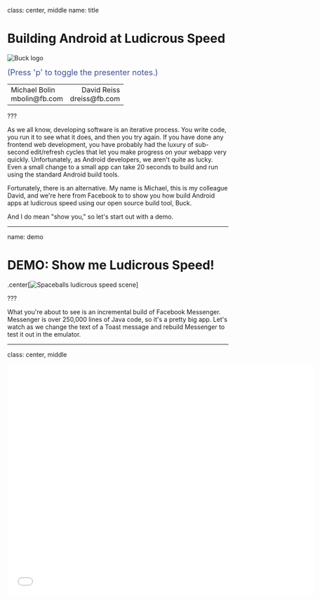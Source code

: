 
class: center, middle
name: title

# Building Android at Ludicrous Speed

![Buck logo](images/logo.png)

<div style="color: rgb(64, 80, 151); font-size: 18px">(Press 'p' to toggle the presenter notes.)</div>

<table class="author-table">
  <tr>
    <td style="text-align: left">
      Michael Bolin
      <br>
      <span class="email">mbolin@fb.com</span>
    </td>
    <td style="text-align: right">
      David Reiss
      <br>
      <span class="email">dreiss@fb.com</span>
    </td>
  </tr>
</table>

???

As we all know, developing software is an iterative process.
You write code, you run it to see what it does,
and then you try again.
If you have done any frontend web development, you have probably
had the luxury of sub-second edit/refresh cycles that
let you make progress on your webapp very quickly.
Unfortunately, as Android developers, we aren't quite as lucky. Even a small
change to a small app can take 20 seconds to build and run
using the standard Android build tools.

Fortunately, there is an alternative. My name is Michael,
this is my colleague David, and we're here from Facebook
to to show you how build Android apps at ludicrous speed
using our open source build tool, Buck.

And I do mean "show you," so let's start out with a demo.

---

name: demo

# DEMO: Show me Ludicrous Speed!

.center[![Spaceballs ludicrous speed scene](images/spaceballs_ludicrous_speed.jpg)]

???


What you're about to see is an incremental build of Facebook Messenger.
Messenger is over 250,000 lines of Java code, so it's a pretty big app.
Let's watch as we change the text of a Toast message and rebuild
Messenger to test it out in the emulator.

---

class: center, middle

<div>
<iframe src="//www.youtube.com/embed/rNiZOYYmFcI"
width="700"
height="525"
src="{$url}"
frameborder="0"
allowfullscreen>
</div>

???

Did you see that? It took 7 seconds to rebuild, reinstall, and
restart Messenger! I don't know what sort of incremental build times you
are seeing for your 250,000 line apps, but I'm pretty sure they are nowhere
close to 7 seconds (unless you're using Buck, of course).

OK, let's dive in to how building in Android works under the covers.

---

class: top, center

# Typical dependency graph

.center[![dependency graph](images/generated/boxes-and-arrows.png)]

???

Traditionally, an Android app is organized as a graph of dependencies
like the one shown in the diagram:

* The blue boxes represent Android resources, like the contents of a `res/` directory.
* The green boxes represent Java code.
* The red box represents the final packaged app itself.

---

class: top

# Typical build: Done in stages

.center[![dependency graph](images/generated/gradle-rearranged.png)]

???

OK, so how does building work in systems like Ant or Gradle?
Well, it is done in stages, so let's rearrange the nodes in our
graph to make things easier to follow.

---

class: top

# Typical build: Create `R.java`

.center[![dependency graph](images/generated/gradle-r-dot-java.png)]

???

The first thing that happens is we find all of the resource directories
in the application and use `aapt` to glob them together to create two
files: a `resources.apk`, which is a binary file that contains all of the
resources, and an `R.java` file that serves as an index into the `apk`.

---

class: top

# Typical build: Compile some Java

.center[![dependency graph](images/generated/gradle-android-library-1.png)]

???

Once we have an `R.java` file, we can start compiling the Java code that
depends on resources.

---

class: top

# Typical build: Compile more Java

.center[![dependency graph](images/generated/gradle-android-library-2.png)]

???

And then we can start building the next set of Java code.

---

class: top

# Typical build: Create `classes.dex`

.center[![dependency graph](images/generated/gradle-classes-dot-dex.png)]

???

Once all of the Java code is compiled, we use `dx` to convert all of the
Oracle bytecode to Dalvik bytecode and store it in a large `classes.dex` file.

---

class: top

# Typical build: Create APK

.center[![dependency graph](images/generated/gradle-android-binary.png)]

???

Now that we have the `classes.dex` and `resources.apk`, we can package
everything together into the final APK, which requires signing and zipping
those artifacts.

Here are some important things to note about this dependency graph:

* Compiling any Java code is gated by the generation of `R.java`.
  This is particularly bad because generating `R.java` is slow.
* If any `android_resource` changes, we have to rebuild everything.
* Regenerating `classes.dex` is proportional to the size of the app
  rather than the size of the Java code that changed.

---

name: about-buck

# About Buck

* Android build tool

???

Now enter Buck, our Android build tool.
--
name: about-buck-2

* Provides fast incremental builds

???

As you saw in the demo, it is really, really fast.

--
name: about-buck-3

* Encourages small, reusable modules

???

It also encourages the use of small, reusable modules.
At Facebook, basically every Java package is in its own module,
and all of this code lives in one folder named `java/` where
the directory names follow the package names, as you would
expect in any Java project. We don't have multiple source
folders of Java code, which makes it easier to find things in a
large repo.

It also makes it easier to share code across
Facebook, Messenger, and Instagram, whose code all lives together
in that `java/` folder that I mentioned.

This use of small modules helps improve code hygiene as well as build times,
as we will see.

---

#  Build Rule

* Built-in procedure to produce an artifact

???

The primary concept to get familiar with in Buck is a *build rule*,
which is a procedure that produces an artifact.

--
* Examples:
  * `android_resource` produces `R.txt`
  * `android_library` produces `.jar`
  * `android_binary` produces `.apk`

???

Buck has build rules for producing `R.txt`, `.jar`, and `.apk` files,
among others. We will focus on these three for this talk.

--
* Groups related files together: defines a module

???

The input files for a build rule along with its output file
define a reusable module in the build system.

--
* Rules can declare other rules as dependencies

???

If a rule needs the output of another rule as an input,
then the producing rule becomes a dependency of the consuming rule.

--
* Forms a graph
  * Build rules are nodes
  * Dependencies are edges
  * **Cycles allowed!** (*under certain conditions)

???

Dividing the traditional Android Library project into
`android_resource` and `android_library` rules was a key insight.
This eliminates a lot of boilerplate.

Most `android_resource` rules do not depend on Java code,
so they either have no dependencies, or dependencies that
are only other `android_resource` rules. The only item
of interest in the `AndroidManifest.xml` is the `package`.
In BUCK, the `package` can be specified as an argument to
`android_resource` instead of requiring the creation of a
boilerplate `AndroidManifest.xml` file.

Many `android_library` rules are just code that are business
logic with no dependency on [UI] resources. There is no reason
to require an `android_library` to have a `res` or `assets` directory.
An `AndroidManifest.xml` is only necessary to declare the
following requirements (or outputs) of the library:

* `<activity>`
* `<broadcast-receiver>`
* `<content-provider>`
* `<permission>`

---

class: top, center

# Back to our dependency graph

![dependency graph](images/generated/boxes-and-arrows.png)

???

Now let's explore how we would describe our original dependency graph
in terms of Buck build rules.

---

# Build `android_resource`

```python
android_resource(
  name = 'newsfeed-res',
  package = 'com.facebook',
  res = 'my-res-dir',
  deps = [
    '//res/com/facebook/comments:res',
    '//res/com/facebook/story:res',
  ],
)
```

???

First, we have an `android_resource` rule.

Like all build rules in Buck, it has a name that is used to identify it.

In this case, we explicitly define the `package` for the `R` class that should
be generated as a result of this rule.

We also specify the path to the resources directory. Normally, this is just `res`,
but in this case we specify the nonstandard `my-res-dir` just to demonstrate that
we are not restricted to the default package layout for an Android library project.

Finally, we declare some dependencies, or `deps`, of our `android_resource` rule.
This is necessary when resources in the current `res` directory have references
to resources from other `android_resource` rules.

It may also list an `android_library` in its `deps` if the `android_library`
defines a Java class that is referenced in one of the layouts in the `res` directory.
Although the `android_library` need not be built in order for the `android_resource`
to produce its `R.txt` file, the `.jar` from the `android_library` must be included
in any `.apk` that includes the resources from the `android_resource` rule.

---

class: top, center

# `R.txt` for each `android_resource()`

![dependency graph](images/generated/gen-r-txt.png)

???

The output for each `android_resource` rule will be an `R.txt` file that
lists the resources found in its `res` directory.

---

name: r-txt

# What does an `R.txt` file look like?

```markdown
int anim fade_in_seq 0x7f04000b
int attr actionBarSize 0x7f0100af
int color fbui_bg_dark 0x7f060071
int dimen title_bar_height 0x7f07000f
int drawable map_placeholder 0x7f0204ca
int id embeddable_map_frame 0x7f0a00e8
int layout splash_screen 0x7f030172
int string add_members_button_text 0x7f0900f8
int[] styleable ThreadTitleView { 0x7f01018a }
```

???

An `R.txt` file looks like this.

Each line corresponds to a field that would be included in an `R.java` file.
The `R.txt` file is more convenient to work with because it is easier to parse.

---

# Build `android_library()`

```python
android_library(
  name = 'newsfeed',
  srcs = glob(['*.java']),
  deps = [
    '//java/com/facebook/data:imagepipeline',
    '//res/com/facebook/newsfeed:newsfeed-res',
  ],
)
```

???

An `android_library` rule is built as follows:

* For each `android_resource` in `deps`:
  * Add its `R.txt` to a set.
  * Add its `package` to a set.
* Merge all of the entries from all of the `R.txt` files into a single `R.txt`.
* Parse the new `R.txt` to generate an `R.java` for each package with non-final fields.
* Compile each `R.java` file and include the resulting `R.class` on the classpath.
* For each `android_library` in `deps`, include its artifact JAR on the classpath.
* Compile the `srcs` against the classpath to generate a JAR.

---

class: top, center

# `R.java` for each set of `R.txt`

![dependency graph](images/generated/gen-r-dot-java.png)

???

Let's take a look at how this affects our dependency graph.

One significant difference between Buck and Ant is that if an `.xml` file that
corresponds to an `android_resource` rule changes such that the resulting `R.txt` file is
unaffected (like when changing a hardcoded `dp` value in a layout), neither the
resulting `R.java` file nor the `android_library` that depends on it need to be
rebuilt. This avoids a lot of unnecessary building when tweaking layouts.

Another interesting trick is how this is used to break cyclic
`android_resource`/`android_library` dependencies. Specifically, the
`android_library` is only concerned about the `R.java` file that is produced
from the union of its dependent `android_resource` rules.
The relationship between the `android_resource` and `android_library` is retained
for the purpose of packaging dependencies into an `.apk`, but there is no
longer a circular build dependency.

---

class: top, center

# JAR for each `android_library()`

![dependency graph](images/generated/gen-jar-files.png)

???

The output `.jar` file for an `android_library` rule contains only the `.class`
files for its `srcs`. It does not contain the `R.class` files for the `R.java`
files it depended on.

---

class: top, center

# DEX for each `android_library()`

![dependency graph](images/generated/gen-dex-files.png)

???

A `.dex` file is created for each `.jar` file.
We use a fork of the standard `dx` executable that we run in-process.
As `dx` is implemented in Java, we eliminate the start-up overhead of a new JVM
and benefit from JIT optimizations by reusing it. This speeds up `dx` considerably,
which was originally a hotspot in Android build times when we started working on Buck.

---

# Build `android_binary()`

```python
android_binary(
  name = 'fb4a',
  manifest = 'AndroidManifest.xml',
  deps = [
    '//java/com/facebook:newsfeed',
  ],
)
```

???

An `android_binary` rule is used to put everything together and create an
`.apk`. Although an `android_binary` may appear to have few `deps`, it packages
its transitive deps, so the true extent of its dependencies may be larger than it
appears.

---

class: top, center

# Remember our graph

![dependency graph](images/generated/android-binary-rules-only.png)

???

Let's see how `android_binary` combines everything together.

---

class: top, center

# Create `resources.apk` and `R.java`

![dependency graph](images/generated/android-binary-gen-resources.png)

???

First, it creates a `resources.apk` and an `R.java` file as a function of all
of the `android_resource` rules in its transitive deps. (Note that there
could be multiple `R.java` files if not all of the `package` arguments for each
`android_resource` rule is the same.) As is the case in Ant/Gradle, this step
can be very slow.

---

class: top, center

# Recall `.dex` for each `android_library()`

![dependency graph](images/generated/android-binary-intermediate-dex.png)

???

In order to perform the next major build step, all of the `.dex` files from
the transitive `android_library` deps must have been generated.

---

class: top, center

# Dex `R.java` and combine to create `classes.dex`

![dependency graph](images/generated/android-binary-uber-classes-dex.png)

???

Next, the `R.java` file(s) from the previous step are compiled and `dx`'d.
Once that is done and all of the `.dex` files from the transitive
`android_library` deps are available, they are merged into a single `classes.dex`
file.

Once again, we use a fork of `dx` to do this rather than the standard
version of `dx` that comes with the Android SDK. This is significant because
the standard version of `dx` is O(N<sup>2</sup> lg N) in building (where N
is the number of `.dex` files) whereas our fork of `dx` is O(N lg N).
This is a significant performance improvement in creating `classes.dex`.

---

class: top, center

# Create APK

![dependency graph](images/generated/android-binary-done.png)

???

Now that `resources.apk` and `classes.dex` have been produced, they can be
combined to create the final `.apk`.

---

class: top, center

# Efficient Parallelization

![chrome trace](images/generated/build-trace.png)

???

Two notable advantages to the Buck build:

* The expensive `aapt_package` step to generate the main `R.java` file is done
in parallel with the Java compilation.
* The `dx` merge step to generate the `classes.dex` is much more efficient than
dexing all of the JAR files at the end.

---

# Cache avoids rebuilding

We compute a cache key for each build rule:

* Id `//res/com/facebook/story:res`

???

Buck has extremely fast incremental builds because it is smart (and sound)
about how it caches artifacts from previous builds. The output for each
build rule is associated with a cache key. The *cache key* is a SHA-1 has
that is a function of the following information:

* The id of the build rule, which is a combination of its `name` and the
relative path from the project root to the build file that defines the rule.
(This is referred to as a *build target* in Buck. You have seen these used
to identify other build rules via the `deps` argument.)

--
* Type `android_resource`

???

* The type of the build rule: `android_resource`, `android_library`, or
`android_binary`.

--
* Arguments `package = 'com.facebook'`

???

* The values of the arguments passed to the build rule. (These were present in
the definition of the build rule.)

--
* Contents of input files (SHA-1 of `values/strings.xml`)

???

* The contents of any input files for the build rule.
Buck knows which arguments of a build rule correspond to input files
(such as the `srcs` of an `android_library` rule),
so this also comes from the build rule definition. It is important that Buck
relies on file contents rather than last-modified time to ensure that
builds are sound.

--
* Version of Buck

???

* The version of Buck used to do the build. This means that when a new version
of Buck is used for the build, none of the new cache keys will match the old
cache keys.

--
* Cache key of dependent rules (the `deps`)

???

* The cache keys of all of the `deps` also contribute to the rule's own cache
key. This means that any change in its transitive deps will cause a change in
its own cache key.

--

Cache key maps to the zip of files generated by the rule.

???

Because some build rules may generate some additional files not mentioned here,
each cache key maps to a zip of the files produced by the build rule.

This happens for developers doing local builds and on our CI system.

---

# Building a build rule


???

Let's walk through how a build rule is built in Buck.

--

* Cache key is calculated before anything is built

???

Note that the cache key for a build rule can be calculated before anything is
built: it is a function of build rule definitions, file contents, and the
version of Buck.

--

* Buck checks its local directory cache

???

Therefore, Buck starts building a rule by computing its cache key.
Once computed, it checks its local directory cache to see if there is a hit.
If so, it unzips the corresponding zip file over the project directory
and marks the rule as built.

--

* Buck checks the CI build's cache

???

If there is no hit in the local cache, then it tries to do an equivalent fetch
from the remote cache, which is colocated with the continuous integration (CI)
cluster that is used to populate it.
(Builds done in CI are allowed to populate the remote cache whereas local builds
are not.)

--

* Otherwise, it builds locally

???

If Buck fails to get a hit from either cache, it builds the rule locally
and stores the result in its local cache. (Note that the size of the local
cache can be configured so that your disk is not overrun with Buck artifacts.
When a limit is enforced, it behaves as an LRU cache.)

--

.serious-business[Rebuilding a branch is pulled entirely from cache!]

???

One important benefit from this caching system is that doing a build after
switching branches is nearly instantaneous because everything should be pulled
from local cache! That is, assuming you did a build on that branch before
switching away from it, all of the state that Buck cares about should be
restored when you switch back, so all of the cache keys should line up and
everything will be pulled from cache when you build.

--

.serious-business[Clean checkout builds are pulled entirely from cache!]

???

Similarly, if you use a CI system to populate a remote cache and build off of
a revision that has already been built by CI, then a local clean build should be
able to pull all of its artifacts from its remote cache. For large Android apps
that have painfully slow clean builds, this is a tremendous win.

---

# ABI

.center[ ![abi dependencies](images/generated/abi-graph.png) ]

???

We have an important optimization for incremental builds
called the "ABI optimization".
When you change a Java library,
Buck can tell whether you've changed the Application Binary Interface,
or just the implementation.
In the latter case, it can avoid some rebuilding.

Imagine a simple case:
a high-level UI library depends on a low-level logging library.
Each rule also has a dex rule that depends on the Java rule.

---

# ABI

```java
public class UI {
  int priority = 5;

  public void onClick() {
    Logger.log(priority, "Clicked.");
  }
}
```

```java
public class Logger {
  void log(int pri, String msg) {
    Disk.write(">" + pri + " " + msg);
  }
}
```

???

Here's what the code might look like.
The UI's click handler is calling the log method.
(I left off `public static` to fit on the slide.)

---

# ABI

```java
public class UI {
  int priority = 5;

  public void onClick() {
    Logger.log(priority, "Clicked.");
  }
}
```

```java
public class Logger {
  void log(int pri, String msg) {
    Disk.write(/* ">" */ ">>>" + pri + " " + msg);
  }
}
```

???

Now imagine you make this change.
The logging prefix changes from ">" to ">>>".
The implementation of the logger has changed, but not the interface.

---

# ABI

.center[ ![abi method body](images/generated/abi-change-method-body.png) ]

???

Buck will recompile and re-dex the logging library,
but the UI library does not need to be rebuilt at all
because the logging interface has not changed.

---

# ABI

```java
public class UI {
  int priority = 5;

  public void onClick() {
    Logger.log(priority, "Clicked.");
  }
}
```

```java
public class Logger {
  void log(int pri, String msg) {
    Disk.write(">" + pri + " " + msg);
  }
}
```

???

Back to our original code.

---

# ABI

```java
public class UI {
  int priority = 5;

  public void onClick() {
    Logger.log(priority, "Clicked.");
  }
}
```

```java
public class Logger {
  void log(/* int */ Integer pri, String msg) {
    Disk.write(">" + pri + " " + msg);
  }
}
```

???

Let's say you change the priority argument from int to Integer.
Now the interface has changed in an important way.
The UI library needs to auto-box the priority argument.

---

# ABI

.center[ ![abi method signature](images/generated/abi-change-method-signature.png) ]

???

In this case,
we obviously still need to recompile and re-dex the logging library.
We also need to recompile and re-dex the UI library
to pick up the auto-boxing code.

---

# ABI

```java
public class UI {
  int priority = 5;

  public void onClick() {
    Logger.log(priority, "Clicked.");
  }
}
```

```java
public class Logger {
  void log(int pri, String msg) {
    Disk.write(">" + pri + " " + msg);
  }
}
```

???

Back to our original code.

---

# ABI

```java
public class UI {
  int priority = 5;

  public void onClick() {
    Logger.log(priority, "Clicked.");
  }
}
```

```java
public class Logger {
  void log(int pri, String msg) {
    Disk.write(">" + pri + " " + msg);
  }
  void log(String msg) {...}  // new
}
```

???

Now we've added a new overload of the log method
that doesn't require a priority.

---

# ABI

.center[ ![abi new method](images/generated/abi-add-unused-public-method.png) ]

???

Obviously,
we still need to recompile and re-dex the logging library
to pick up the new method.
We also need to recompile the UI library.
Even something as simple as adding a public method
can break the build by creating an ambiguous overload.
However, the compiled output of the UI library does not change,
so we can skip re-dexing the output.

Note that compiling the UI library
and dexing the logging library can happen in parallel.

---

# dx improvements

* Forked `dx`

???

Buck includes a fork of Android's dx tool
that has some (compile-time) performance improvements.

--

  * **Merge is O(N lg N), not O(N ^ 2)**

???

This is a big difference.

Instagram merge went from ~11s to ~2.5s

--

* Verified was safe to run in-process
* Made it safe to run concurrently in-process

???

We run multiple copies of dx concurrently
within the buckd process.

--

* Get a lot of help from the hotspot JIT

???

~2.5x-40x improvement

---

# ApkBuilder and Installation

.left-column[
#### ApkBuilder
* Assembles assets, dex, and native libraries into APK
* &gt;7 seconds for large apps
]

.right-column[
<span class="big-picture"> ![apkbuilder](images/exo/apkbuilder-only.png) </span>
]

???

Gradle calls this "packageDebug"

Even slower with ant due to separate signing step

---

# ApkBuilder and Installation

.left-column[
#### ApkBuilder
* Assembles assets, dex, and native libraries into APK
* &gt;7 seconds for large apps

#### Installation
* ADB protcol maxes out around 5-6 MB/s
* PackageManager does a lot of work
* 2-45 seconds, depending on size and emulator/device
]

.right-column[
<span class="big-picture"> ![apkbuilder and installation](images/exo/apkbuilder-and-install.png) </span>
]

---

# Digression: Split-dex support

<span class="big-picture"> ![split dex](images/exo/split-dex.png) </span>

---

# Exopackage: before

<span class="big-picture"> ![split dex](images/exo/detail-noexo.png) </span>

---

# Exopackage: dex side-loading

<span class="big-picture"> ![split dex](images/exo/detail-exo.png) </span>

???

In debug builds, we put most of our code into secondary dex files.
We don't put them into the APK, though.
Buck loads them directly onto the device.

---

# Exopackage: skip work

### ApkBuilder
* Only necessary if assets, native code, or bootstrap code change

### Installation
* Only install changed files
* Skip PackageManager for Java-only changes
* Bigger effect with ART

???

Since this presentation was given,
we have added support for doing the same with native code as well,
so apkbuilder is only necessary if bootstrap code or assets change.

---

# Exopackage: skip work

<span class="big-picture"> ![split dex](images/exo/incr-exo-1.png) </span>

---

# Exopackage: skip work

<span class="big-picture"> ![split dex](images/exo/incr-exo-2.png) </span>

---

# Exopackage: skip work

<span class="big-picture"> ![split dex](images/exo/incr-exo-3.png) </span>

???

If you only change one class,
only the dex file containing that class is reinstalled.

---

# Exopackage: skip work

### ApkBuilder
* Only necessary if assets, native code, or bootstrap code change

### Installation
* Only install changed files
* Skip PackageManager for Java-only changes
* Bigger effect with ART

???

Skipping the package manager saves a lot of time.
It's even more significant on ART devices
because ART does more up-front optimization.

---

# The result

### AntennaPod incremental build+install

* Gradle: 20 seconds
* Buck: 3.2 seconds

More details on Buck's website.

???

A sub-5-second build+install is not uncommon with Buck,
even for a very large app like Facebook for Android.

---

# Exopackage in the future

--

* Exopackage for native libraries and images.

???

Exopackage for native libraries has been implemented
since this presentation was given.

Pulling images out of the apk would speed up installation
in the cases where reinstalling the apk is unavoidable.

--

* Exopackage for xml layouts?

???

Exopackage for xml changes is harder, but I believe it is possible.

---

name: but-what-about

# But what about...

* assets

???


We have support for all of these things as part of Buck.
We are happy to go into more detail in person.

--
name: but-what-about-2

* NDK
--
name: but-what-about-3

* ProGuard
--
name: but-what-about-4

* Multiple R.java packages
--
name: but-what-about-5

* Keystores
--
name: but-what-about-6

* Target SDK
--
name: but-what-about-7

* Third-party JAR and AAR files

---
class: center

# Is Buck stable?

<span class="scuba-picture"> ![scuba volume](images/scuba-volume.png) </span>

???

We do a lot of builds with Buck.

This is a month's worth of our build counts.  Note weekends.

The dotted line is CI builds on Linux.

Solid line is developer builds, mostly Mac.

We have many many developers using Buck, and they're very happy.


---
class: center

# Data drives optimizations

<span class="scuba-picture"> ![scuba pie](images/scuba-pie-chart.svg) </span>

???

We use real data from our developers to drive our optimizations.

Breakdown of waiting time by rule type.

We look at this a lot to drive optimizations.

Note that dex is relatively small due to in-process and parallelism.

Dummy `R.java` is *way* too big.
(We have since added an optimization to drive this close to zero.)

---

name: thank-you

# Thank You

* Find us for hands-on help with Buck

* Code: https://github.com/facebook/buck

* Docs: http://buck.build

* Example of migrating a Gradle project to
Buck with exopackage: http://buck.build/article/exopackage.html

???

Buck is just one of the many interesting types of problems that
we work on at Facebook, so if you're interested in learning more,
or want help migrating your project from Gradle to Buck,
we'll be around for the rest of the conference, so please come
and find us to chat!
